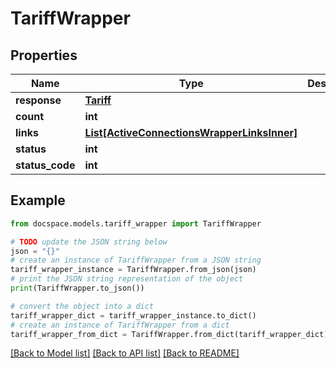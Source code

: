 # TariffWrapper


## Properties

Name | Type | Description | Notes
------------ | ------------- | ------------- | -------------
**response** | [**Tariff**](Tariff.md) |  | [optional] 
**count** | **int** |  | [optional] 
**links** | [**List[ActiveConnectionsWrapperLinksInner]**](ActiveConnectionsWrapperLinksInner.md) |  | [optional] 
**status** | **int** |  | [optional] 
**status_code** | **int** |  | [optional] 

## Example

```python
from docspace.models.tariff_wrapper import TariffWrapper

# TODO update the JSON string below
json = "{}"
# create an instance of TariffWrapper from a JSON string
tariff_wrapper_instance = TariffWrapper.from_json(json)
# print the JSON string representation of the object
print(TariffWrapper.to_json())

# convert the object into a dict
tariff_wrapper_dict = tariff_wrapper_instance.to_dict()
# create an instance of TariffWrapper from a dict
tariff_wrapper_from_dict = TariffWrapper.from_dict(tariff_wrapper_dict)
```
[[Back to Model list]](../README.md#documentation-for-models) [[Back to API list]](../README.md#documentation-for-api-endpoints) [[Back to README]](../README.md)


